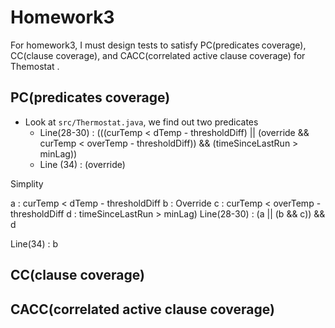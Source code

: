 # Homework3
For homework3, I must design tests to satisfy PC(predicates coverage), CC(clause coverage), and CACC(correlated active clause coverage) for Themostat .

## PC(predicates coverage)
- Look at `src/Thermostat.java`, we find out two predicates
  - Line(28-30) : (((curTemp < dTemp - thresholdDiff) ||
            (override && curTemp < overTemp - thresholdDiff)) &&
            (timeSinceLastRun > minLag))
  - Line (34) : (override)

Simplity

a : curTemp < dTemp - thresholdDiff
b : Override
c : curTemp < overTemp - thresholdDiff
d : timeSinceLastRun > minLag)
Line(28-30) : (a || (b && c)) && d

Line(34) : b

## CC(clause coverage)


## CACC(correlated active clause coverage)
